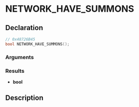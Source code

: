 # NETWORK_HAVE_SUMMONS

## Declaration
```cpp
// 0x48726B45
bool NETWORK_HAVE_SUMMONS();
```

### Arguments

### Results
- **bool**

## Description
